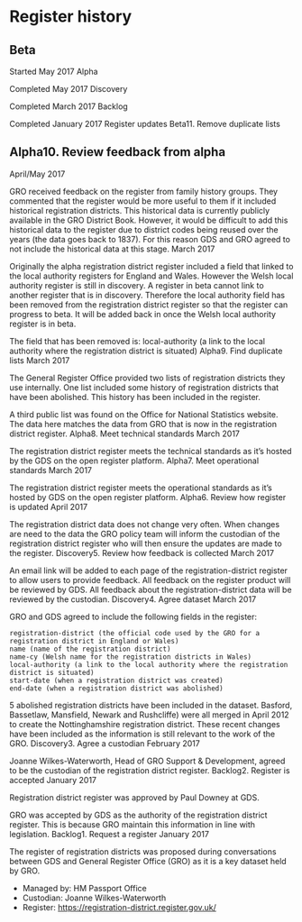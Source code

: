 # Register history
## Beta

Started May 2017
Alpha

Completed May 2017
Discovery

Completed March 2017
Backlog

Completed January 2017
Register updates
Beta11. Remove duplicate lists
## Alpha10. Review feedback from alpha
April/May 2017

GRO received feedback on the register from family history groups. They commented that the register would be more useful to them if it included historical registration districts. This historical data is currently publicly available in the GRO District Book. However, it would be difficult to add this historical data to the register due to district codes being reused over the years (the data goes back to 1837). For this reason GDS and GRO agreed to not include the historical data at this stage.
March 2017

Originally the alpha registration district register included a field that linked to the local authority registers for England and Wales. However the Welsh local authority register is still in discovery. A register in beta cannot link to another register that is in discovery. Therefore the local authority field has been removed from the registration district register so that the register can progress to beta. It will be added back in once the Welsh local authority register is in beta.

The field that has been removed is:
local-authority (a link to the local authority where the registration district is situated)
Alpha9. Find duplicate lists
March 2017

The General Register Office provided two lists of registration districts they use internally. One list included some history of registration districts that have been abolished. This history has been included in the register.

A third public list was found on the Office for National Statistics website. The data here matches the data from GRO that is now in the registration district register.
Alpha8. Meet technical standards
March 2017

The registration district register meets the technical standards as it’s hosted by the GDS on the open register platform.
Alpha7. Meet operational standards
March 2017

The registration district register meets the operational standards as it’s hosted by GDS on the open register platform.
Alpha6. Review how register is updated
April 2017

The registration district data does not change very often. When changes are need to the data the GRO policy team will inform the custodian of the registration district register who will then ensure the updates are made to the register.
Discovery5. Review how feedback is collected
March 2017

An email link will be added to each page of the registration-district register to allow users to provide feedback. All feedback on the register product will be reviewed by GDS. All feedback about the registration-district data will be reviewed by the custodian.
Discovery4. Agree dataset
March 2017

GRO and GDS agreed to include the following fields in the register:

    registration-district (the official code used by the GRO for a registration district in England or Wales)
    name (name of the registration district)
    name-cy (Welsh name for the registration districts in Wales)
    local-authority (a link to the local authority where the registration district is situated)
    start-date (when a registration district was created)
    end-date (when a registration district was abolished)

5 abolished registration districts have been included in the dataset. Basford, Bassetlaw, Mansfield, Newark and Rushcliffe) were all merged in April 2012 to create the Nottinghamshire registration district. These recent changes have been included as the information is still relevant to the work of the GRO.
Discovery3. Agree a custodian
February 2017

Joanne Wilkes-Waterworth, Head of GRO Support & Development, agreed to be the custodian of the registration district register.
Backlog2. Register is accepted
January 2017

Registration district register was approved by Paul Downey at GDS.

GRO was accepted by GDS as the authority of the registration district register. This is because GRO maintain this information in line with legislation.
Backlog1. Request a register
January 2017

The register of registration districts was proposed during conversations between GDS and General Register Office (GRO) as it is a key dataset held by GRO.

* Managed by: HM Passport Office
* Custodian: Joanne Wilkes-Waterworth
* Register: https://registration-district.register.gov.uk/
